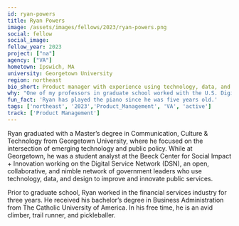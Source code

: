```yaml
---
id: ryan-powers
title: Ryan Powers
image: /assets/images/fellows/2023/ryan-powers.png
social: fellow
social_image:
fellow_year: 2023
project: ["na"]
agency: ["VA"]
hometown: Ipswich, MA
university: Georgetown University
region: northeast
bio_short: Product manager with experience using technology, data, and design to improve and innovate public services
why: "One of my professors in graduate school worked with the U.S. Digital Service. Hearing about her experience doing work that combined technology, public policy, and public service was a lightbulb moment for me. I jumped at the unique opportunity to serve the American people, learn from the diverse life experiences of other fellows, and grow as a civic technologist."
fun_fact: 'Ryan has played the piano since he was five years old.'
tags: ['northeast', '2023','Product_Management', 'VA', 'active']
track: ['Product Management']
---
```


Ryan graduated with a Master’s degree in Communication, Culture & Technology from Georgetown University, where he focused on the intersection of emerging technology and public policy. While at Georgetown, he was a student analyst at the Beeck Center for Social Impact + Innovation working on the Digital Service Network (DSN), an open, collaborative, and nimble network of government leaders who use technology, data, and design to improve and innovate public services. 

Prior to graduate school, Ryan worked in the financial services industry for three years. He received his bachelor’s degree in Business Administration from The Catholic University of America. In his free time, he is an avid climber, trail runner, and pickleballer.
